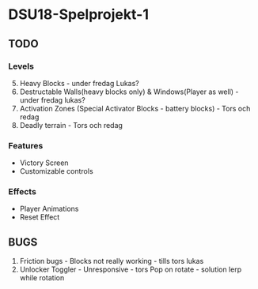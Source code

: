 # DSU18-Spelprojekt-1
## TODO
### Levels
5. Heavy Blocks - under fredag Lukas?
5. Destructable Walls(heavy blocks only) & Windows(Player as well) - under fredag lukas?
3. Activation Zones (Special Activator Blocks - battery blocks) - Tors och redag
4. Deadly terrain - Tors och redag

### Features
* Victory Screen
* Customizable controls

### Effects
* Player Animations
* Reset Effect

## BUGS
1. Friction bugs - Blocks not really working - tills tors lukas
2. Unlocker Toggler - Unresponsive - tors
Pop on rotate - solution lerp while rotation

